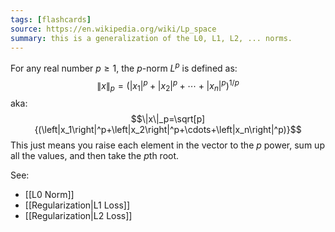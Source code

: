 ```yaml
---
tags: [flashcards]
source: https://en.wikipedia.org/wiki/Lp_space
summary: this is a generalization of the L0, L1, L2, ... norms.
---
```


For any real number $p \geq 1$, the $p$-norm $L^p$ is defined as:
$$\|x\|_p=\left(\left|x_1\right|^p+\left|x_2\right|^p+\cdots+\left|x_n\right|^p\right)^{1 / p}$$
aka:
$$\|x\|_p=\sqrt[p]{(\left|x_1\right|^p+\left|x_2\right|^p+\cdots+\left|x_n\right|^p)}$$
This just means you raise each element in the vector to the $p$ power, sum up all the values, and then take the $p$th root.

See:
- [[L0 Norm]]
- [[Regularization|L1 Loss]]
- [[Regularization|L2 Loss]]